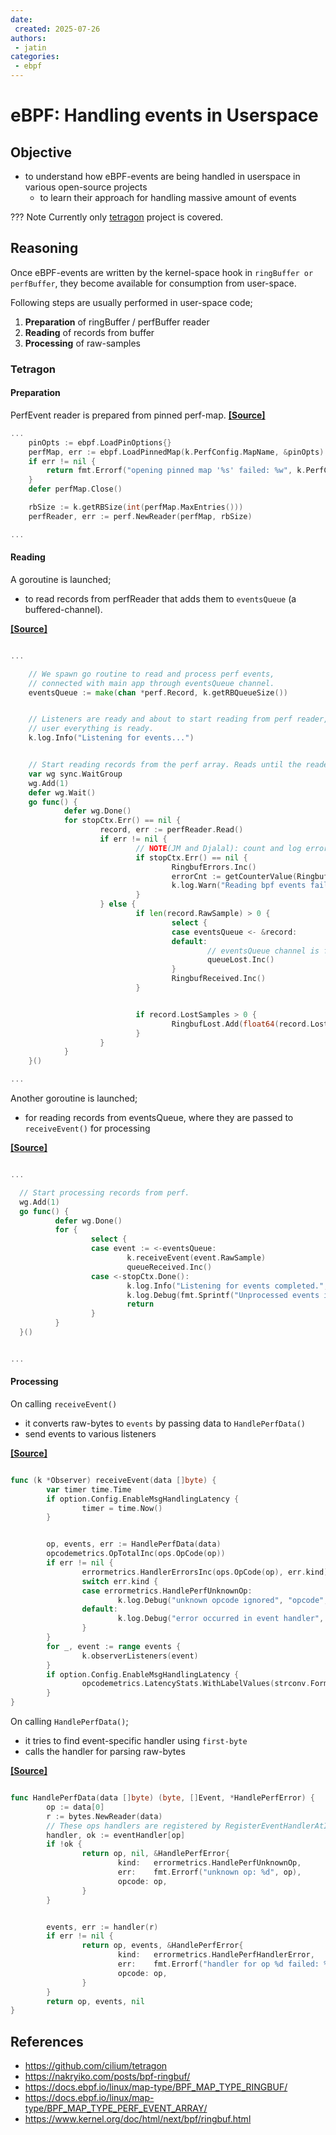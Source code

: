 ```yaml
---
date: 
 created: 2025-07-26
authors:
 - jatin
categories:
 - ebpf
---
```


# eBPF: Handling events in Userspace


## Objective

- to understand how eBPF-events are being handled in userspace in various open-source projects
    - to learn their approach for handling massive amount of events

??? Note
    Currently only [tetragon](https://github.com/cilium/tetragon) project is covered.

<!-- more -->

## Reasoning


Once eBPF-events are written by the kernel-space hook in `ringBuffer or perfBuffer`, they become available for consumption from user-space.

Following steps are usually performed in user-space code;

1. **Preparation** of ringBuffer / perfBuffer reader
2. **Reading** of records from buffer
3. **Processing** of raw-samples


### Tetragon

#### Preparation

PerfEvent reader is prepared from pinned perf-map. **[[Source]](https://github.com/cilium/tetragon/blob/d121dc153b1227cd3670a0e915ecc903d2f4913c/pkg/observer/observer_linux.go#L61)**

```go linenums="1" title="snippet.go"  hl_lines="3 10"
...
	pinOpts := ebpf.LoadPinOptions{}
	perfMap, err := ebpf.LoadPinnedMap(k.PerfConfig.MapName, &pinOpts)
	if err != nil {
		return fmt.Errorf("opening pinned map '%s' failed: %w", k.PerfConfig.MapName, err)
	}
	defer perfMap.Close()

	rbSize := k.getRBSize(int(perfMap.MaxEntries()))
	perfReader, err := perf.NewReader(perfMap, rbSize)

...
```

#### Reading

A goroutine is launched;

- to read records from perfReader that adds them to `eventsQueue` (a buffered-channel). 
 
**[[Source]](https://github.com/cilium/tetragon/blob/d121dc153b1227cd3670a0e915ecc903d2f4913c/pkg/observer/observer_linux.go#L82-L119)**

```go linenums="1" title="snippet2.go"  hl_lines="5 20 31"

...

	// We spawn go routine to read and process perf events,
	// connected with main app through eventsQueue channel.
    eventsQueue := make(chan *perf.Record, k.getRBQueueSize())


    // Listeners are ready and about to start reading from perf reader, tell
    // user everything is ready.
    k.log.Info("Listening for events...")


    // Start reading records from the perf array. Reads until the reader is closed.
    var wg sync.WaitGroup
    wg.Add(1)
    defer wg.Wait()
    go func() {
            defer wg.Done()
            for stopCtx.Err() == nil {
                    record, err := perfReader.Read()
                    if err != nil {
                            // NOTE(JM and Djalal): count and log errors while excluding the stopping context
                            if stopCtx.Err() == nil {
                                    RingbufErrors.Inc()
                                    errorCnt := getCounterValue(RingbufErrors)
                                    k.log.Warn("Reading bpf events failed", "errors", errorCnt, logfields.Error, err)
                            }
                    } else {
                            if len(record.RawSample) > 0 {
                                    select {
                                    case eventsQueue <- &record:
                                    default:
                                            // eventsQueue channel is full, drop the event
                                            queueLost.Inc()
                                    }
                                    RingbufReceived.Inc()
                            }


                            if record.LostSamples > 0 {
                                    RingbufLost.Add(float64(record.LostSamples))
                            }
                    }
            }
    }()

...

```


Another goroutine is launched;

- for reading records from eventsQueue, where they are passed to `receiveEvent()` for processing
 
**[[Source]](https://github.com/cilium/tetragon/blob/d121dc153b1227cd3670a0e915ecc903d2f4913c/pkg/observer/observer_linux.go#L121-L137)**

```go linenums="1" title="snippet3.go" hl_lines="9 10 11"

...

  // Start processing records from perf.
  wg.Add(1)
  go func() {
          defer wg.Done()
          for {
                  select {
                  case event := <-eventsQueue:
                          k.receiveEvent(event.RawSample)
                          queueReceived.Inc()
                  case <-stopCtx.Done():
                          k.log.Info("Listening for events completed.", logfields.Error, stopCtx.Err())
                          k.log.Debug(fmt.Sprintf("Unprocessed events in RB queue: %d", len(eventsQueue)))
                          return
                  }
          }
  }()


...


```

#### Processing

On calling `receiveEvent()`

- it converts raw-bytes to `events` by passing data to `HandlePerfData()`
- send events to various listeners

**[[Source]](https://github.com/cilium/tetragon/blob/500231c48fdbe567cf384acc2d2ece7763394632/pkg/observer/observer.go#L111-L134)**

```go linenums="1" title="snippet4.go" hl_lines="8 19 20 21"

func (k *Observer) receiveEvent(data []byte) {
        var timer time.Time
        if option.Config.EnableMsgHandlingLatency {
                timer = time.Now()
        }


        op, events, err := HandlePerfData(data)
        opcodemetrics.OpTotalInc(ops.OpCode(op))
        if err != nil {
                errormetrics.HandlerErrorsInc(ops.OpCode(op), err.kind)
                switch err.kind {
                case errormetrics.HandlePerfUnknownOp:
                        k.log.Debug("unknown opcode ignored", "opcode", err.opcode)
                default:
                        k.log.Debug("error occurred in event handler", "opcode", err.opcode, logfields.Error, err)
                }
        }
        for _, event := range events {
                k.observerListeners(event)
        }
        if option.Config.EnableMsgHandlingLatency {
                opcodemetrics.LatencyStats.WithLabelValues(strconv.FormatUint(uint64(op), 10)).Observe(float64(time.Since(timer).Microseconds()))
        }
}

```


On calling `HandlePerfData()`;

- it tries to find event-specific handler using `first-byte`
- calls the handler for parsing raw-bytes
  
**[[Source]](https://github.com/cilium/tetragon/blob/500231c48fdbe567cf384acc2d2ece7763394632/pkg/observer/observer.go#L87)**

```go linenums="1" title="snippet5.go" hl_lines="2 5 15" 

func HandlePerfData(data []byte) (byte, []Event, *HandlePerfError) {
        op := data[0]
        r := bytes.NewReader(data)
        // These ops handlers are registered by RegisterEventHandlerAtInit().
        handler, ok := eventHandler[op]
        if !ok {
                return op, nil, &HandlePerfError{
                        kind:   errormetrics.HandlePerfUnknownOp,
                        err:    fmt.Errorf("unknown op: %d", op),
                        opcode: op,
                }
        }


        events, err := handler(r)
        if err != nil {
                return op, events, &HandlePerfError{
                        kind:   errormetrics.HandlePerfHandlerError,
                        err:    fmt.Errorf("handler for op %d failed: %w", op, err),
                        opcode: op,
                }
        }
        return op, events, nil
}


```

## References
- <https://github.com/cilium/tetragon>
- <https://nakryiko.com/posts/bpf-ringbuf/>
- <https://docs.ebpf.io/linux/map-type/BPF_MAP_TYPE_RINGBUF/>
- <https://docs.ebpf.io/linux/map-type/BPF_MAP_TYPE_PERF_EVENT_ARRAY/>
- <https://www.kernel.org/doc/html/next/bpf/ringbuf.html>